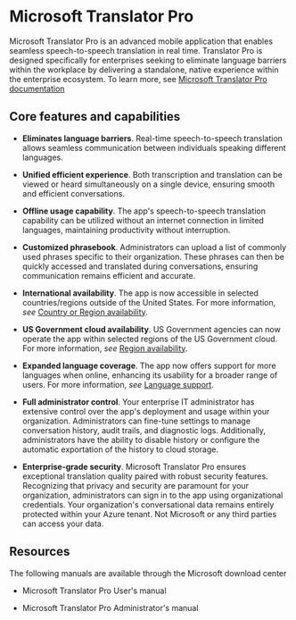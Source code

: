 # Microsoft Translator Pro 

Microsoft Translator Pro is an advanced mobile application that enables seamless speech-to-speech translation in real time. Translator Pro is designed specifically for enterprises seeking to eliminate language barriers within the workplace by delivering a standalone, native experience within the enterprise ecosystem. To learn more, see [Microsoft Translator Pro documentation](https://learn.microsoft.com/azure/ai-services/translator/solutions/translator-pro/overview)

## Core features and capabilities

* **Eliminates language barriers**. Real-time speech-to-speech translation allows seamless communication between individuals speaking different languages.

* **Unified efficient experience**. Both transcription and translation can be viewed or heard simultaneously on a single device, ensuring smooth and efficient conversations.

* **Offline usage capability**. The app's speech-to-speech translation capability can be utilized without an internet connection in limited languages, maintaining productivity without interruption.

* **Customized phrasebook**. Administrators can upload a list of commonly used phrases specific to their organization. These phrases can then be quickly accessed and translated during conversations, ensuring communication remains efficient and accurate.

* **International availability**. The app is now accessible in selected countries/regions outside of the United States. For more information, *see* [Country or Region availability](https://learn.microsoft.com/azure/ai-services/translator/solutions/translator-pro/overview#country-or-region-availability).

* **US Government cloud availability**. US Government agencies can now operate the app within selected regions of the US Government cloud. For more information, *see* [Region availability](https://learn.microsoft.com/azure/ai-services/translator/solutions/translator-pro/overview#region-availability).

* **Expanded language coverage**. The app now offers support for more languages when online, enhancing its usability for a broader range of users. For more information, *see* [Language support](https://learn.microsoft.com/azure/ai-services/translator/solutions/translator-pro/language-support).

* **Full administrator control**. Your enterprise IT administrator has extensive control over the app's deployment and usage within your organization. Administrators can fine-tune settings to manage conversation history, audit trails, and diagnostic logs. Additionally, administrators have the ability to disable history or configure the automatic exportation of the history to cloud storage.

* **Enterprise-grade security**. Microsoft Translator Pro ensures exceptional translation quality paired with robust security features. Recognizing that privacy and security are paramount for your organization, administrators can sign in to the app using organizational credentials. Your organization's conversational data remains entirely protected within your Azure tenant. Not Microsoft or any third parties can access your data.


## Resources

The following manuals are available through the Microsoft download center

* Microsoft Translator Pro User's manual

* Microsoft Translator Pro Administrator's manual

